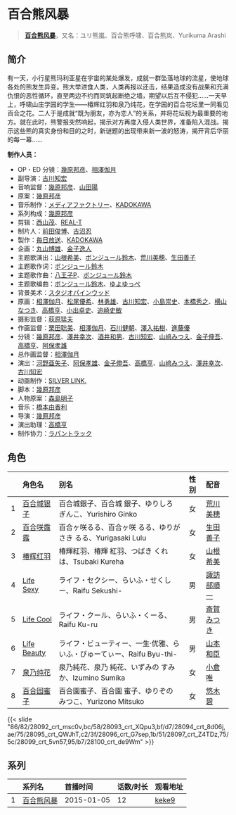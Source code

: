 # 百合熊风暴


> <u>**[百合熊风暴](https://bgm.tv/subject/59825)**</u>，又名：ユリ熊嵐、百合熊呼啸、百合熊岚、Yurikuma Arashi

## 简介

有一天，小行星熊玛利亚星在宇宙的某处爆发，成就一群坠落地球的流星，使地球各处的熊发生异变。熊大举进食人类，人类再报以还击，结果造成没有战果和充满仇恨的恶性循环，直至两边不约而同筑起断绝之墙，期望以后互不侵犯……一天早上，呼啸山庄学园的学生——椿辉红羽和泉乃纯花，在学园的百合花坛里一同看见百合之花。二人于是成就“既为朋友，亦为恋人”的关系，并将花坛视为最重要的地方。就在此时，熊警报突然响起，揭示对方再度入侵人类世界，准备陷入混战。揭示这些熊的真实身份和目的之时，新谜题的出现带来新一波的怒涛，揭开背后华丽的每一幕……

**制作人员：**
- OP・ED 分镜：[幾原邦彦](https://bgm.tv/person/724)、[相澤伽月](https://bgm.tv/person/731)
- 副导演：[古川知宏](https://bgm.tv/person/12229)
- 音响监督：[幾原邦彦](https://bgm.tv/person/724)、[山田陽](https://bgm.tv/person/14196)
- 原案：[幾原邦彦](https://bgm.tv/person/724)
- 音乐制作：[メディアファクトリー](https://bgm.tv/person/1226)、[KADOKAWA](https://bgm.tv/person/19306)
- 系列构成：[幾原邦彦](https://bgm.tv/person/724)
- 剪辑：[西山茂](https://bgm.tv/person/6004)、[REAL-T](https://bgm.tv/person/46772)
- 制片人：[前田俊博](https://bgm.tv/person/5774)、[吉沼忍](https://bgm.tv/person/11830)
- 製作：[毎日放送](https://bgm.tv/person/2847)、[KADOKAWA](https://bgm.tv/person/19306)
- 企画：[丸山博雄](https://bgm.tv/person/5783)、[金子逸人](https://bgm.tv/person/18958)
- 主题歌演出：[山根希美](https://bgm.tv/person/16066)、[ボンジュール鈴木](https://bgm.tv/person/16202)、[荒川美穂](https://bgm.tv/person/6786)、[生田善子](https://bgm.tv/person/13859)
- 主题歌作词：[ボンジュール鈴木](https://bgm.tv/person/16202)
- 主题歌作曲：[八王子P](https://bgm.tv/person/8742)、[ボンジュール鈴木](https://bgm.tv/person/16202)
- 主题歌编曲：[ボンジュール鈴木](https://bgm.tv/person/16202)、[ゆよゆっぺ](https://bgm.tv/person/9693)
- 背景美术：[スタジオパインウッド](https://bgm.tv/person/36664)
- 原画：[相澤伽月](https://bgm.tv/person/731)、[松尾優希](https://bgm.tv/person/44845)、[林勇雄](https://bgm.tv/person/12787)、[古川知宏](https://bgm.tv/person/12229)、[小島崇史](https://bgm.tv/person/12524)、[本橋秀之](https://bgm.tv/person/287)、[横山なつき](https://bgm.tv/person/49768)、[高橋亨](https://bgm.tv/person/1210)、[小出卓史](https://bgm.tv/person/27273)、[追崎史敏](https://bgm.tv/person/1165)
- 摄影监督：[荻原猛夫](https://bgm.tv/person/1017)
- 作画监督：[栗田聡美](https://bgm.tv/person/23199)、[相澤伽月](https://bgm.tv/person/731)、[石川健朝](https://bgm.tv/person/14543)、[澤入祐樹](https://bgm.tv/person/14244)、[進藤優](https://bgm.tv/person/12235)
- 分镜：[幾原邦彦](https://bgm.tv/person/724)、[澤井幸次](https://bgm.tv/person/909)、[酒井和男](https://bgm.tv/person/11837)、[古川知宏](https://bgm.tv/person/12229)、[山﨑みつえ](https://bgm.tv/person/8482)、[金子伸吾](https://bgm.tv/person/650)、[高橋亨](https://bgm.tv/person/1210)、[阿保孝雄](https://bgm.tv/person/733)
- 总作画监督：[相澤伽月](https://bgm.tv/person/731)
- 演出：[河野亜矢子](https://bgm.tv/person/20237)、[阿保孝雄](https://bgm.tv/person/733)、[金子伸吾](https://bgm.tv/person/650)、[高橋亨](https://bgm.tv/person/1210)、[山﨑みつえ](https://bgm.tv/person/8482)、[澤井幸次](https://bgm.tv/person/909)、[古川知宏](https://bgm.tv/person/12229)
- 动画制作：[SILVER LINK.](https://bgm.tv/person/6352)
- 脚本：[幾原邦彦](https://bgm.tv/person/724)
- 人物原案：[森島明子](https://bgm.tv/person/15590)
- 音乐：[橋本由香利](https://bgm.tv/person/3587)
- 导演：[幾原邦彦](https://bgm.tv/person/724)
- 演出助理：[高橋亨](https://bgm.tv/person/1210)
- 制作协力：[ラパントラック](https://bgm.tv/person/32096)

## 角色

|     |   角色名   |   别名  | 性别 |  配音  |
|:--- |:------  |:----      |:---  |:--   |
| 1 | [百合城银子](https://bgm.tv/character/28092) | 百合城銀子、百合城 銀子、ゆりしろ ぎんこ、Yurishiro Ginko | 女 | [荒川美穂](https://bgm.tv/person/6786) |
| 2 | [百合咲露露](https://bgm.tv/character/28093) | 百合ヶ咲るる、百合ヶ咲 るる、ゆりがさき るる、Yurigasaki Lulu | 女 | [生田善子](https://bgm.tv/person/13859) |
| 3 | [椿辉红羽](https://bgm.tv/character/28094) | 椿輝紅羽、椿輝 紅羽、つばき くれは、Tsubaki Kureha | 女 | [山根希美](https://bgm.tv/person/16066) |
| 4 | [Life Sexy](https://bgm.tv/character/28095) | ライフ・セクシー、らいふ・せくしー、Raifu Sekushi- | 男 | [諏訪部順一](https://bgm.tv/person/3864) |
| 5 | [Life Cool](https://bgm.tv/character/28096) | ライフ・クール、らいふ・くーる、Raifu Ku-ru | 男 | [斎賀みつき](https://bgm.tv/person/3924) |
| 6 | [Life Beauty](https://bgm.tv/character/28097) | ライフ・ビューティー、一生·优雅、らいふ・びゅーてぃー、Raifu Byu-thi- | 男 | [山本和臣](https://bgm.tv/person/5155) |
| 7 | [泉乃纯花](https://bgm.tv/character/28099) | 泉乃純花、泉乃 純花、いずみの すみか、Izumino Sumika | 女 | [小倉唯](https://bgm.tv/person/6447) |
| 8 | [百合园蜜子](https://bgm.tv/character/28100) | 百合園蜜子、百合園 蜜子、ゆりぞの みつこ、Yurizono Mitsuko | 女 | [悠木碧](https://bgm.tv/person/5076) |

{{< slide "86/82/28092_crt_msc0v,bc/58/28093_crt_XQpu3,bf/d7/28094_crt_8d06j,ae/75/28095_crt_QWJhT,c2/3f/28096_crt_G7sep,1b/51/28097_crt_Z4TDz,75/5c/28099_crt_5vn57,95/b7/28100_crt_de9Wm" >}}

## 系列

|     | 系列名   | 首播时间       | 话数/时长 | 观看地址                                                    |
| :-- | :---- | :--------- | :---- | :------------------------------------------------------ |
| 1   |[百合熊风暴](https://bgm.tv/subject/59825)| 2015-01-05 | 12    | [keke9](https://www.keke9.app/play/26082-4-214623.html) |



